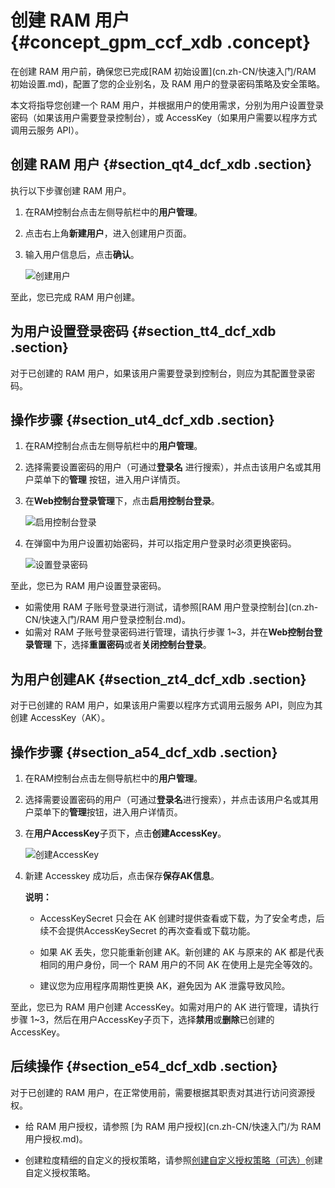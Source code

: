 # 创建 RAM 用户 {#concept_gpm_ccf_xdb .concept}

在创建 RAM 用户前，确保您已完成[RAM 初始设置](cn.zh-CN/快速入门/RAM 初始设置.md)，配置了您的企业别名，及 RAM 用户的登录密码策略及安全策略。

本文将指导您创建一个 RAM 用户，并根据用户的使用需求，分别为用户设置登录密码（如果该用户需要登录控制台），或 AccessKey（如果用户需要以程序方式调用云服务 API）。

## 创建 RAM 用户 {#section_qt4_dcf_xdb .section}

执行以下步骤创建 RAM 用户。

1.  在RAM控制台点击左侧导航栏中的**用户管理**。
2.  点击右上角**新建用户**，进入创建用户页面。
3.  输入用户信息后，点击**确认**。

    ![](http://static-aliyun-doc.oss-cn-hangzhou.aliyuncs.com/assets/img/12340/3520_zh-CN.png "创建用户")


至此，您已完成 RAM 用户创建。

## 为用户设置登录密码 {#section_tt4_dcf_xdb .section}

对于已创建的 RAM 用户，如果该用户需要登录到控制台，则应为其配置登录密码。

## 操作步骤 {#section_ut4_dcf_xdb .section}

1.  在RAM控制台点击左侧导航栏中的**用户管理**。
2.  选择需要设置密码的用户（可通过**登录名** 进行搜索），并点击该用户名或其用户菜单下的**管理** 按钮，进入用户详情页。
3.  在**Web控制台登录管理**下，点击**启用控制台登录**。

    ![](http://static-aliyun-doc.oss-cn-hangzhou.aliyuncs.com/assets/img/12340/6206_zh-CN.png "启用控制台登录")

4.  在弹窗中为用户设置初始密码，并可以指定用户登录时必须更换密码。

     ![](http://static-aliyun-doc.oss-cn-hangzhou.aliyuncs.com/assets/img/12340/3522_zh-CN.png "设置登录密码") 


至此，您已为 RAM 用户设置登录密码。

-   如需使用 RAM 子账号登录进行测试，请参照[RAM 用户登录控制台](cn.zh-CN/快速入门/RAM 用户登录控制台.md)。
-   如需对 RAM 子账号登录密码进行管理，请执行步骤 1~3，并在**Web控制台登录管理** 下，选择**重置密码**或者**关闭控制台登录**。

## 为用户创建AK {#section_zt4_dcf_xdb .section}

对于已创建的 RAM 用户，如果该用户需要以程序方式调用云服务 API，则应为其创建 AccessKey（AK）。

## 操作步骤 {#section_a54_dcf_xdb .section}

1.  在RAM控制台点击左侧导航栏中的**用户管理**。
2.  选择需要设置密码的用户（可通过**登录名**进行搜索），并点击该用户名或其用户菜单下的**管理**按钮，进入用户详情页。
3.  在**用户AccessKey**子页下，点击**创建AccessKey**。

     ![](http://static-aliyun-doc.oss-cn-hangzhou.aliyuncs.com/assets/img/12340/3523_zh-CN.png "创建AccessKey") 

4.  新建 Accesskey 成功后，点击保存**保存AK信息**。

    **说明：** 

    -   AccessKeySecret 只会在 AK 创建时提供查看或下载，为了安全考虑，后续不会提供AccessKeySecret 的再次查看或下载功能。

    -   如果 AK 丢失，您只能重新创建 AK。新创建的 AK 与原来的 AK 都是代表相同的用户身份，同一个 RAM 用户的不同 AK 在使用上是完全等效的。

    -   建议您为应用程序周期性更换 AK，避免因为 AK 泄露导致风险。


至此，您已为 RAM 用户创建 AccessKey。如需对用户的 AK 进行管理，请执行步骤 1~3，然后在用户AccessKey子页下，选择**禁用**或**删除**已创建的 AccessKey。

## 后续操作 {#section_e54_dcf_xdb .section}

对于已创建的 RAM 用户，在正常使用前，需要根据其职责对其进行访问资源授权。

-   给 RAM 用户授权，请参照 [为 RAM 用户授权](cn.zh-CN/快速入门/为 RAM 用户授权.md)。

-   创建粒度精细的自定义的授权策略，请参照[创建自定义授权策略（可选）](cn.zh-CN/快速入门/创建自定义授权策略（可选）.md)创建自定义授权策略。


